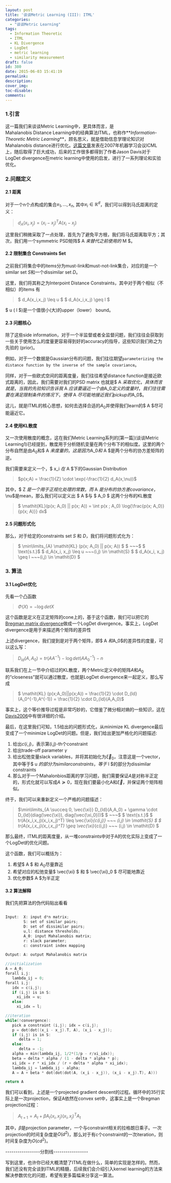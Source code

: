 ```yaml
---
layout: post
title: '谈谈Metric Learning (III): ITML'
categories:
  - "谈谈Metric Learning"
tags:
  - Information Theoretic
  - ITML
  - KL Divergence
  - LogDet
  - metric learning
  - similarity measurement
draft: false
id: 380
date: 2015-06-03 15:41:19
permalink:
description:
cover_img:
toc-disable:
comments:
---
```


### 1.引言

这一篇我们来谈谈Metric Learning中，更具体而言，是Mahalanobis Distance Learning中的经典算法ITML，也称作**_Information-Theoretic Metric Learning_**，顾名思义，就是借助信息学理论知识对Mahalanobis distance进行优化。[这篇文章](https://scholar.google.com/scholar?hl=zh-CN&amp;q=information+theoretic+metric+learning+&amp;btnG=&amp;lr=)发表在2007年机器学习会议ICML上，随后取得了巨大成功，后来的工作很多都得到了作者Jason Davis对于LogDet divergence在metric learning中使用的启发，进行了一系列理论和实验优化。

### 2.问题定义

#### 2.1 距离

对于一个n个点构成的集合${x_1,...,x_n}$, 其中$x_i \in \mathbb{R}^d$，我们可以得到马氏距离的定义：

> $d_A(x_i, x_j) = (x_i - x_j)^T A (x_i - x_j)$

这里我们稍微采取了一点处理，首先为了避免平方根，我们将马氏距离取平方；其次，我们用一个symmetric PSD矩阵$ A $来替代之前使用的$ M $。

#### 2.2 限制集合 Constraints Set

之前我们将集合中的items分为must-link和must-not-link集合，对应的是一个similar set $\mathit{S}$和一个dissimilar set $\mathit{D}$。

这里，我们将其称之为Interpoint Distance Constraints，其中对于两个相似（不相似）的items 有

> $ d_A(x_i,x_j) \leq u $
>   $ d_A(x_i,x_j) \geq l $

$ u $($ l $)是一个值很小(大)的upper（lower） bound。

#### 2.3 问题核心

除了这些side information，对于一个半监督或者全监督问题，我们往往会获取到一些关于使用怎么的度量更容易得到好的accuracy的指导，这些知识我们称之为先验的 (prior)。

例如，对于一个数据是Gaussian分布的问题，我们往往期望`parameterizing the distance function by the inverse of the sample covariance`。

同样，对于一些欧式空间的距离度量，我们往往希望distance function是接近欧式距离的，因此，我们需要对我们的PSD matrix 也就是$ A $采取优化，具体而言就是，当我的先验知识告诉我$ A $应该要逼近一个由$A_0$定义的度量时，我们往往需要在满足限制条件的情况下，使得$ A $尽可能地接近我们pick up的$A_0$。

这儿，就是ITML的核心思想，如何去选择合适的$A_0$并使得我们learn的$ A $尽可能逼近它。

#### 2.4 使用KL散度

又一次使用散度的概念，这在我们Metric Learning系列的[第一篇](谈谈Metric Learning1)已经提到，散度用于分析随机变量在两个分布下的相似度。这里的两个分布自然是由$A_0$和$ A $来度量的，这是因为$A_0$和$ A $是两个分布的协方差矩阵的逆。

我们需要来定义一个，$ x_i $在$ A $下的Gaussian Distribution

> $p(x;A) = \frac{1}{Z} \cdot \exp(-\frac{1}{2} d_A(x,\nu))$

其中，$ Z $是一个用于正规化处理的常数，而$ A $是分布的协方差covariance，$\nu$是mean，那么我们可以定义出 $ A $与 $ A_0 $ 这两个分布的KL散度

> $ \mathit{KL}(p(x; A_0) || p(x; A)) = \int p(x ; A_0) \log{\frac{p(x; A_0)}{p(x; A)}} dx$

#### 2.5 问题形式化

那么，对于给定的constraints set $\mathit{S}$ 和 $\mathit{D}$，我们将问题形式化为：

> $ \min\limits_{A} \mathit{KL} (p(x; A_0) || p(x; A)) $
>   $ ~~~$
>   $ \text{s.t.}$
>   $ d_A(x_i, x_j) \leq u  ~~~(i,j) \in \mathit{S} $
>   $ d_A(x_i, x_j) \geq l  ~~~(i,j) \in \mathit{D} $

### 3\. 算法

#### 3.1 LogDet优化

先看一个凸函数

> $\Phi(X) = - \log {det} X$

这个函数是定义在正定矩阵的cone上的，基于这个函数，我们可以把它的[Bregman matrix divergence](http://en.wikipedia.org/wiki/Bregman_divergence)做成一个LogDet divergence。事实上，LogDet divergence是用于来描述两个矩阵的差异性

上述divergence，我们提到是对于两个矩阵，即$ A $和$A_0$的差异性的度量，可以这么写：

> $D_{ld}(A,A_0) = tr(A A^{-1}) - \log {det} (A A_0^{-1}) - n$

联系我们在上一节中介绍过的KL散度，两个Metric定义中的矩阵$A$和$A_0$的“closeness”就可以通过散度，也就是LogDet divergence来一起定义，那么写成

> $ \mathit{KL} (p(x;A_0)||p(x;A)) = \frac{1}{2} \cdot D_{ld}(A_0^{-1},A^{-1}) = \frac{1}{2} \cdot D_{ld}(A,A_0)$

事实上，这个等价推导过程是非常巧妙的，它借鉴了微分相对熵的一些知识，这在[Davis2006](http://machinelearning.wustl.edu/mlpapers/paper_files/NIPS2006_147.pdf)中有很详细的介绍。

最后，在这里我们可知，1.5给出的问题形式化，从minimize KL divergence最后变成了一个minimize LogDet的问题。但是，我们给出更加严格化的问题描述:

1.  给出$c(i,j)$，表示第(i,j)-th个constraint
2.  给出trade-off parameter $\gamma$
3.  给出松弛变量slack variables，并将其初始化为$\vec{\xi}_0$，注意这是一个vector，其中等于$ u $的部分为similar constraints，等于$ l $的部分为dissimilar constraints
4.  那么对于一个Mahalonbios距离的学习问题，我们需要保证$A$是对称半正定的，形式化就可以写成$A \succeq 0$，现在我们要最小化A和$\vec{\xi}$，并保证两个矩阵相似。

终于，我们可以来重新定义一个严格的问题描述：

> $\min\limits_{A \succeq 0, \vec{\xi}} D_{ld}(A,A_0) + \gamma \cdot D_{ld}(diag(\vec{\xi}), diag(\vec{\xi_0}))$
>   $ ~~~$
>   $ \text{s.t.}$
>   $ tr(A(x_i,x_j)(x_i,x_j)^T) \leq \vec{\xi}_{c(i,j)} ~~~ (i,j) \in \mathit{S} $
>   $ tr(A(x_i,x_j)(x_i,x_j)^T) \geq \vec{\xi}_{c(i,j)} ~~~ (i,j) \in \mathit{D} $

那么最终，ITML的距离度量，从一堆constraints中对于A的优化实际上变成了一个LogDet的优化问题。

这个函数，我们可以概括为：

1.  希望$ A $ 和 $A_0$尽量靠近
2.  希望对应的松弛变量$ \vec{\xi} $ 和 $ \vec{\xi}_0 $ 尽可能地靠近
3.  优化参数$ A $为半正定

#### 3.2 算法解释

我们先把算法的伪代码贴出看看

```C

Input:  X: input d*n matrix; 
        S: set of similar pairs;
        D: set of dissimilar pairs;
        u,l: distance thresholds;
        A_0: input Mahalanobis matrix;
        r: slack parameter;
        c: constraint index mapping

Output: A: output Mahalanobis matrix

//initialization
A = A_0;
forall i,j: 
   lambda_ij = 0; 
forall i,j:
   idx = c(i,j);
   if (i,j) is in S:
     xi_idx = u;
   else:
     xi_idx = l;

//iteration
while(!convergence):
   pick a constraint (i,j); idx = c(i,j);
   p = dot(dot((x_i - x_j).T, A), (x_i - x_j));
   if (i,j) is in S:
      delta = 1;
   else:
      delta = -1;
   alpha = min(lambda_ij, 1/2*(1/p - r/xi_idx));
   beta = delta * alpha / (1 - delta * alpha * p);
   xi_idx = r * xi_idx / (r + delta * alpha * xi_idx);
   lambda_ij = lambda_ij - alpha;
   A = A + beta * dot(dot(dot(A, (x_i - x_j)), (x_i - x_j).T), A)))

return A

```

我们可以看到，上述是一个projected gradient descent的过程。循环中的35行实际上是一次projection，保证A依然在convex set中，这事实上是一个Bregman projection过程：

> $A_{t+1} = A_{t} + \beta A_{t}(x_i, x_j)(x_i, x_j)^TA_{t}$

其中，$\beta$是projection parameter，一个与constraint相关的拉格朗日乘子。一次projection的时间复杂度是$O(d^2)$，那么对于有c个constraint的一次iteration，则时间复杂度为$O(cd^2)$。

-----------------分割线-----------------

写到这里，也许你已经大概清楚了ITML在做什么，简单的实现是怎样的。然而，我们还没有完全谈到ITML的精髓，后续我们会介绍引入kernel learning的方法来解决参数优化的问题，希望有更多篇幅来分享这一算法。